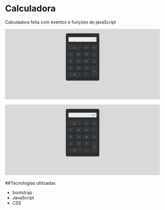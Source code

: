 # Calculadora

Calculadora feita com eventos e funções do javaScript

![calculadora](img/app.jpeg)

![calculadora](img/app2.jpeg)

##Tecnologias utilizadas

* bootstrap
* JavaScript
* CSS
